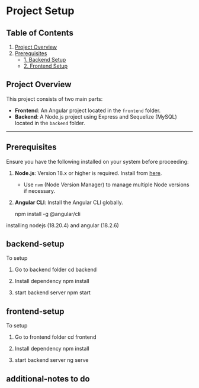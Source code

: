 # Project Setup

## Table of Contents

1. [Project Overview](#project-overview)
2. [Prerequisites](#prerequisites)
   - [1. Backend Setup](#backend-setup)
   - [2. Frontend Setup](#frontend-setup)
<!-- 4. [Running the Project](#running-the-project) -->
<!-- 5. [Additional Notes](#additional-notes) -->

## Project Overview

This project consists of two main parts:

- **Frontend**: An Angular project located in the `frontend` folder.
- **Backend**: A Node.js project using Express and Sequelize (MySQL) located in the `backend` folder.

---

## Prerequisites

Ensure you have the following installed on your system before proceeding:

1. **Node.js**: Version 18.x or higher is required. Install from [here](https://nodejs.org/).
   - Use `nvm` (Node Version Manager) to manage multiple Node versions if necessary.
2. **Angular CLI**: Install the Angular CLI globally.

   npm install -g @angular/cli

installing nodejs (18.20.4) and angular (18.2.6)

## backend-setup

To setup

1. Go to backend folder
cd backend

2. Install dependency
npm install

3. start backend server
npm start

## frontend-setup

To setup

1. Go to frontend folder
cd frontend

2. Install dependency
npm install

3. start backend server
ng serve

## additional-notes to do
